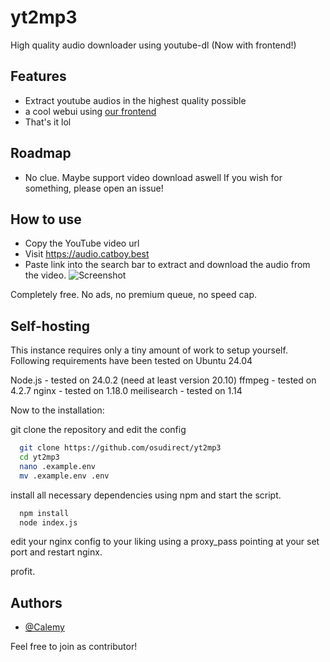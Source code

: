 # yt2mp3
High quality audio downloader using youtube-dl (Now with frontend!)

## Features

- Extract youtube audios in the highest quality possible
- a cool webui using [our frontend](https://www.github.com/osudirect/yt2mp3-web)
- That's it lol

## Roadmap

- No clue. Maybe support video download aswell
If you wish for something, please open an issue!

## How to use

- Copy the YouTube video url
- Visit https://audio.catboy.best
- Paste link into the search bar to extract and download the audio from the video.
![Screenshot](https://github.com/osudirect/yt2mp3/assets/45440100/d7405579-0116-46b8-aab5-f674ecd0e492)

Completely free. No ads, no premium queue, no speed cap.

## Self-hosting

This instance requires only a tiny amount of work to setup yourself.
Following requirements have been tested on Ubuntu 24.04

Node.js - tested on 24.0.2 (need at least version 20.10)
ffmpeg - tested on 4.2.7
nginx - tested on 1.18.0
meilisearch - tested on 1.14

Now to the installation:

git clone the repository and edit the config

```bash
  git clone https://github.com/osudirect/yt2mp3
  cd yt2mp3
  nano .example.env
  mv .example.env .env
```

install all necessary dependencies using npm and start the script.

```bash
  npm install
  node index.js
```

edit your nginx config to your liking using a proxy_pass pointing at your set port and restart nginx.

profit.


## Authors

- [@Calemy](https://www.github.com/calemy)

Feel free to join as contributor!

